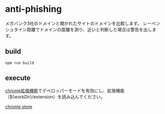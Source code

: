 # anti-phishing

メガバンク3社のドメインと開かれたサイトのドメインを比較します。
レーベンシュタイン距離でドメインの距離を測り、近いと判断した場合は警告を出します。

## build

`npm run build`

## execute

[chrome拡張機能](chrome://extensions/)でデベロッパーモードを有効にし、拡張機能（${workDir}/extension）を読み込んでください。

[chrome store](https://chrome.google.com/webstore/detail/bfeabegodlanlchpijhpjhaklommbhfe/publish-delayed?hl=ja)